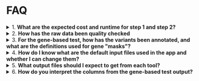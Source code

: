 # FAQ

<details>
<summary>1. <strong>What are the expected cost and runtime for step 1 and step 2?</strong></summary>

- For step 1 job in white EU ancestry (the default setting) with at most 3 traits on a high priority job: **7.5 hr, £1.7**
- For step 2 genome-wide gene-based test, in ~400k white EU ancestry (the default setting) with at most 3 phenotypes on a high priority job: **xxx hr, £xxx**
- For step 2 genome-wide per-variant test, in ~400k white EU ancestry (the default setting) with at most 3 phenotypes on a high priority job: **4.5 hr, £0.6**

Factors that will affect run time and cost:
  i. **Definition for "job priority" will affect cost:**
    - Low priority is recommended for gene-based tests.
    - High priority is recommended for step 1, unless the job is run in a smaller sub-sample (<100K).
    - High priority is recommended for step 2 per-variant test, unless the job is run in a subsample (<100K).

  ii. **Sample size will affect runtime and cost:**
    - Smaller samples will run quicker.

  iii. **Number of phenotypes included in one job will non-linearly affect the runtime for regenie step 1.**

</details>
    
<details>
<summary>2. <strong>How has the raw data been quality checked</strong></summary>

    Please refer to the method documentation file in Word ([link to wiki page; gene_based_test_method.doc]) (access for IC internal users only).
    Quality control steps include checks for sample and variant missingness, Hardy-Weinberg equilibrium, sex discrepancies, and relatedness. Additional filters may be applied as described in the method documentation.
</details>

<details>
<summary>3. <strong>For the gene-based test, how has the variants been annotated, and what are the definitions used for gene "masks"?</strong></summary>
    
    Please refer to the method documentation file in Word ([link to wiki page; gene_based_test_method.doc]) (access for IC internal users only).
    
</details>
    
<details>
<summary>4. <strong>How do I know what are the default input files used in the app and whether I can change them?</strong></summary>
    
    For regenie step 1 genotype file input, the default genotype input file can optionally be changed to user-defined genotype files in BGEN format, using the `-igenotype_bgen_file` and `-igenotype_sample_file` options.  
    For regenie step 2 genotype file input, the default genotype file in PGEN format is hardcoded into the app. File IDs can be viewed in the app script in the `scripts/` folder in this repository. Only authorised users will be able to view these files.
    
    For both regenie step 1 and 2, the following files can also be optionally modified:
    - Covariate file
    - Sample inclusion file (**Note:** the default is to use the white EU ancestry only)
    
    For detailed information, please see:  
</details>

<details>
<summary>5. <strong>What output files should I expect to get from each tool?</strong></summary>

    The output files from each tool follow the formats below:

    regenie_step1

    | File Name         | Description                |
    |-------------------|---------------------------|
    | *[example1.txt]*  | *[Description 1]*         |
    | *[example2.txt]*  | *[Description 2]*         |

    *(Replace with actual file names and descriptions)*
</details>

<details>
<summary>6. <strong>How do you interpret the columns from the gene-based test output?</strong></summary>

   The output columns can be interpreted as follows. Note that the user needs to decide which mask, MAF threshold, and test methods to focus on based on their own study context and objectives.

   | Column Name         | Description                |
   |---------------------|---------------------------|
   | *[example1.txt]*    | *[Description 1]*         |
   | *[example2.txt]*    | *[Description 2]*         |

   *(Replace with actual column names and descriptions)*
</details>